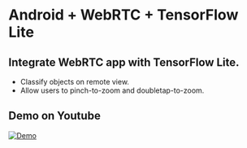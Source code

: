 # Android + WebRTC + TensorFlow Lite

## Integrate WebRTC app with TensorFlow Lite.
* Classify objects on remote view.
* Allow users to pinch-to-zoom and doubletap-to-zoom.

## Demo on Youtube
[![Demo](https://github.com/sokunmin/android_webrtc_tensorflowlite/blob/master/screen_shots/image1.png)](https://www.youtube.com/watch?v=dcmmvsxVEys)
 
